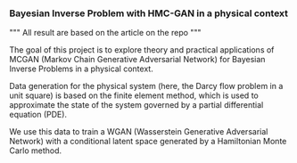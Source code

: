 ### Bayesian Inverse Problem with HMC-GAN in a physical context

""" All result are based on the article on the repo """

The goal of this project is to explore theory and practical applications of MCGAN (Markov Chain Generative Adversarial Network) for Bayesian Inverse Problems in a physical context.

Data generation for the physical system (here, the Darcy flow problem in a unit square) is based on the finite element method, which is used to approximate the state of the system governed by a partial differential equation (PDE).

We use this data to train a WGAN (Wasserstein Generative Adversarial Network) with a conditional latent space generated by a Hamiltonian Monte Carlo method.

